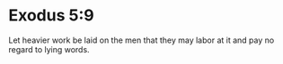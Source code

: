 # Exodus 5:9

Let heavier work be laid on the men that they may labor at it and pay no regard to lying words.
